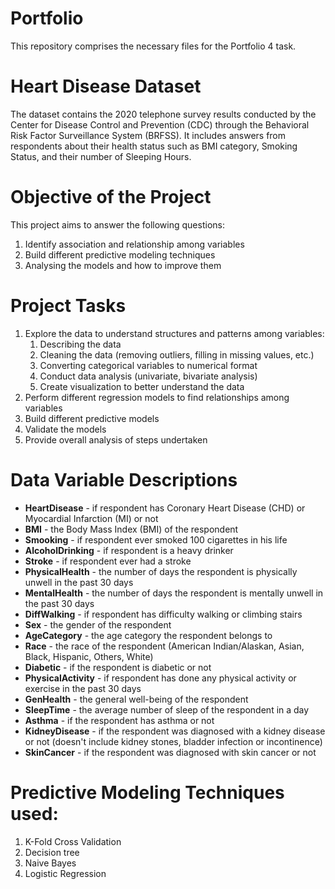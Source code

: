 
# Portfolio
This repository comprises the necessary files for the Portfolio 4 task.

# Heart Disease Dataset


The dataset contains the 2020 telephone survey results conducted by the Center for Disease Control and Prevention (CDC) through the Behavioral Risk Factor Surveillance System (BRFSS). It includes answers from respondents about their health status such as BMI category, Smoking Status, and their number of Sleeping Hours.


# Objective of the Project

This project aims to answer the following questions:

1. Identify association and relationship among variables
2. Build different predictive modeling techniques
3. Analysing the models and how to improve them

# Project Tasks
1. Explore the data to understand structures and patterns among variables:
    1. Describing the data
    2. Cleaning the data (removing outliers, filling in missing values, etc.)
    3. Converting categorical variables to numerical format
    4. Conduct data analysis (univariate, bivariate analysis)
    5. Create visualization to better understand the data
2. Perform different regression models to find relationships among variables
3. Build different predictive models
4. Validate the models
4. Provide overall analysis of steps undertaken


# Data Variable Descriptions

* __HeartDisease__ - if respondent has Coronary Heart Disease (CHD) or Myocardial Infarction (MI) or not
* __BMI__ - the Body Mass Index (BMI) of the respondent
* __Smooking__ - if respondent ever smoked 100 cigarettes in his life
* __AlcoholDrinking__ - if respondent is a heavy drinker
* __Stroke__ - if respondent ever had a stroke
* __PhysicalHealth__ -  the number of days the respondent is physically unwell in the past 30 days
* __MentalHealth__ - the number of days the respondent is mentally unwell in the past 30 days
* __DiffWalking__ - if respondent has difficulty walking or climbing stairs
* __Sex__ - the gender of the respondent
* __AgeCategory__ - the age category the respondent belongs to
* __Race__ - the race of the respondent (American Indian/Alaskan, Asian, Black, Hispanic, Others, White)
* __Diabetic__ - if the respondent is diabetic or not
* __PhysicalActivity__ - if respondent has done any physical activity or exercise in the past 30 days
* __GenHealth__ - the general well-being of the respondent
* __SleepTime__ - the average number of sleep of the respondent in a day
* __Asthma__ - if the respondent has asthma or not
* __KidneyDisease__ - if the respondent was diagnosed with a kidney disease or not (doesn't include kidney stones, bladder infection or incontinence)
* __SkinCancer__ - if the respondent was diagnosed with skin cancer or not

# Predictive Modeling Techniques used:

1. K-Fold Cross Validation
2. Decision tree
3. Naive Bayes
4. Logistic Regression